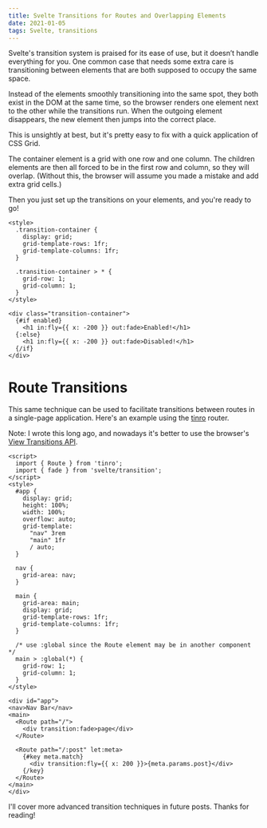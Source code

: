 ```yaml
---
title: Svelte Transitions for Routes and Overlapping Elements
date: 2021-01-05
tags: Svelte, transitions
---
```


Svelte's transition system is praised for its ease of use, but it doesn’t handle everything for you. One common case that needs some extra care is transitioning between elements that are both supposed to occupy the same space.

Instead of the elements smoothly transitioning into the same spot, they both exist in the DOM at the same time, so the browser renders one element next to the other while the transitions run.  When the outgoing element disappears, the new element then jumps into the correct place.

<div data-component="BadTransitionJump"></div>

This is unsightly at best, but it's pretty easy to fix with a quick application of CSS Grid.

The container element is a grid with one row and one column. The children elements are then all forced to be in the first row and column, so they will overlap. (Without this, the browser will assume you made a mistake and add extra grid cells.)

Then you just set up the transitions on your elements, and you're ready to go!

```svelte
<style>
  .transition-container {
    display: grid;
    grid-template-rows: 1fr;
    grid-template-columns: 1fr;
  }

  .transition-container > * {
    grid-row: 1;
    grid-column: 1;
  }
</style>

<div class="transition-container">
  {#if enabled}
    <h1 in:fly={{ x: -200 }} out:fade>Enabled!</h1>
  {:else}
    <h1 in:fly={{ x: -200 }} out:fade>Disabled!</h1>
  {/if}
</div>
```

<div data-component="Repl" data-prop-id="92647d0aa8d94aae84e70e374405233d"> 
</div>

# Route Transitions

This same technique can be used to facilitate transitions between routes in a single-page application. Here's an example using the [tinro](https://github.com/AlexxNB/tinro) router.

Note: I wrote this long ago, and nowadays it's better to use the browser's [View Transitions
API](https://developer.chrome.com/docs/web-platform/view-transitions/).

```svelte
<script>
  import { Route } from 'tinro';
  import { fade } from 'svelte/transition';
</script>
<style>
  #app {
    display: grid;
    height: 100%;
    width: 100%;
    overflow: auto;
    grid-template:
      "nav" 3rem
      "main" 1fr
      / auto;
  }

  nav {
    grid-area: nav;
  }

  main {
    grid-area: main;
    display: grid;
    grid-template-rows: 1fr;
    grid-template-columns: 1fr;
  }

  /* use :global since the Route element may be in another component */
  main > :global(*) {
    grid-row: 1;
    grid-column: 1;
  }
</style>

<div id="app">
<nav>Nav Bar</nav>
<main>
  <Route path="/">
    <div transition:fade>page</div>
  </Route>

  <Route path="/:post" let:meta>
    {#key meta.match}
      <div transition:fly={{ x: 200 }}>{meta.params.post}</div>
    {/key}
  </Route>
</main>
</div>
```


I'll cover more advanced transition techniques in future posts. Thanks for reading!

